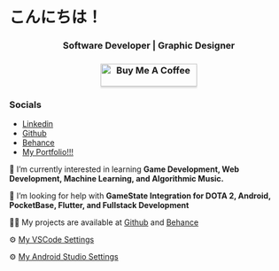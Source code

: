 <h1>こんにちは！</h1>
<h3 align="center">Software Developer | Graphic Designer </h3>
<h3 align="center"><a href="https://www.buymeacoffee.com/jeooo" target="_blank"><img src="https://www.buymeacoffee.com/assets/img/custom_images/orange_img.png" alt="Buy Me A Coffee" style="height: 41px !important;width: 174px !important;box-shadow: 0px 3px 2px 0px rgba(190, 190, 190, 0.5) !important;-webkit-box-shadow: 0px 3px 2px 0px rgba(190, 190, 190, 0.5) !important;" ></a> </h3>

### Socials 
- [Linkedin](https://www.linkedin.com/in/jeoooo/)
- [Github](https://github.com/jeocarlolubao)
- [Behance](https://www.behance.net/jeolubao)
- [My Portfolio!!!](https://jeoooo.github.io/portfolio)

🌱 I’m currently interested in learning **Game Development, Web Development, Machine Learning, and Algorithmic Music.**

🤝 I’m looking for help with **GameState Integration for DOTA 2, Android, PocketBase, Flutter, and Fullstack Development**

👨‍💻 My projects are available at [Github](https://github.com/jeocarlolubao) and [Behance](https://www.behance.net/jeolubao)

⚙️ [My VSCode Settings](https://github.com/jeoooo/jeooo-vscode-settings)

⚙️ [My Android Studio Settings](https://github.com/jeoooo/jeooo-android-studio-settings)
